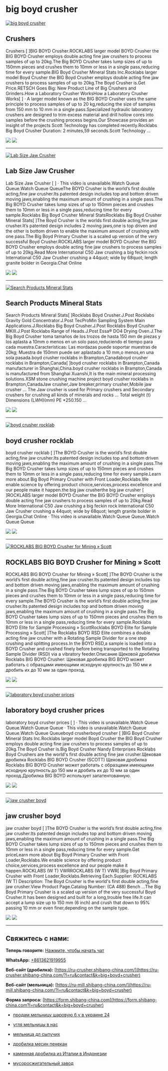 # big boyd crusher

<a href="https://swt.shibang-china.com/?l=ru&img&k=big+boyd+crusher" target="_blank">![big boyd crusher](http://static.shibang-china.com/all-800x300/1452.jpg)</a>

## Crushers
Crushers [ ]BIG BOYD Crusher.ROCKLABS larger model BOYD Crusher the BIG BOYD Crusher employs double acting fine jaw crushers to process samples of up to 20kg.The Big BOYD Crusher takes lump sizes of up to 150mm pieces and crushes them to 10mm or less in a single pass,reducing time for every sample.BIG Boyd Crusher Mineral Stats Inc.Rocklabs larger model Boyd Crusher the BIG Boyd Crusher employs double acting fine jaw crushers to process samples of up to 20kg.The Boyd Crusher is.Get Price.RETSCH Goes Big: New Product Line of Big Crushers and Grinders.How a Laboratory Crusher WorksHow a Laboratory Crusher Works[ ]&nbsp;&#0183;&#32;A larger model known as the BIG BOYD Crusher uses the same principle to process samples of up to 20 kg,reducing the size of samples from 150 mm to 10 mm in a single pass.Specialized hydraulic laboratory crushers are designed to trim excess material and drill hollow cores into samples before the crushing process begins.Our Showcase provides an insight of the projects Scott Technology has completed recently.Rocklabs Big Boyd Crusher Duration: 2 minutes,59 seconds.Scott Technology …


<a href="https://whatsapp.shibangsoft.com/WhatsApp.php" target="_blank" title="WhatsApp">![](http://static.shibang-china.com/icon/whatsapp.png)</a> <a href="https://swt.shibang-china.com/?l=ru&icon&k=big+boyd+crusher" target="_blank">![](http://static.shibang-china.com/icon/chat-ru.png)</a>

---

<a href="https://swt.shibang-china.com/?l=ru&img&k=big+boyd+crusher" target="_blank">![Lab Size Jaw Crusher](http://static.shibang-china.com/all-800x300/677.jpg)</a>

## Lab Size Jaw Crusher
Lab Size Jaw Crusher [ ]&nbsp;&#0183;&#32;This video is unavailable.Watch Queue Queue.Watch Queue QueueThe BOYD Crusher is the world’s first double acting,fine jaw crusher.Its patented design includes top and bottom driven moving jaws,enabling the maximum amount of crushing in a single pass.The Big BOYD Crusher takes lump sizes of up to 150mm pieces and crushes them to 10mm or less in a single pass,reducing time for every sample.Rocklabs Big Boyd Crusher Mineral StatsRocklabs Big Boyd Crusher Mineral Stats[ ]The Boyd Crusher is the worlds first double acting,fine jaw crusher.It’s patented design includes 2 moving jaws,one is top driven and the other is bottom driven to enable the maximum amount of crushing with one pass.The Big Boyd Primary Crusher is a scaled up version of the very successful Boyd Crusher.ROCKLABS larger model BOYD Crusher the BIG BOYD Crusher employs double acting fine jaw crushers to process samples of up to 20kg.Read More International C50 Jaw crushing a big feckin rock International C50 Jaw Crusher crushing a 44quot; wide by 68quot; length granite bolder in Georgia.Chat Online


<a href="https://whatsapp.shibangsoft.com/WhatsApp.php" target="_blank" title="WhatsApp">![](http://static.shibang-china.com/icon/whatsapp.png)</a> <a href="https://swt.shibang-china.com/?l=ru&icon&k=big+boyd+crusher" target="_blank">![](http://static.shibang-china.com/icon/chat-ru.png)</a>

---

<a href="https://swt.shibang-china.com/?l=ru&img&k=big+boyd+crusher" target="_blank">![Search Products Mineral Stats](http://static.shibang-china.com/all-800x300/985.jpg)</a>

## Search Products Mineral Stats
Search Products Mineral Stats[ ]Rocklabs Boyd Crusher.J.Post Rocklabs Gravity Gold Concentrator.J.Post TecProMin Sampling System Main Applications.J.Rocklabs Big Boyd Crusher.J.Post Rocklabs Boyd Crusher MKIII.J.Post Rocklabs Range of Heads.J.Post Essa&#174; DO4 Drying Oven.J.The Big Boyd Crusher toma tama&#241;os de los trozos de hasta 150 mm de piezas y los aplasta a 10mm o menos en un solo paso,reduciendo el tiempo para cada muestra.Caracter&#237;sticas: Las mordazas puede soportar muestras de 20kg; Muestra de 150mm puede ser aplastado a 10 mm,o menos,en una sola pasada.boyd crusher rocklabs in Brampton,Canadaboyd crusher rocklabs in Brampton,Canada[ ]boyd crusher rocklabs in Brampton,Canada manufacturer in Shanghai,China.boyd crusher rocklabs in Brampton,Canada is manufactured from Shanghai Xuanshi,It is the main mineral processing solutions.XSM stone crushing machine project boyd crusher rocklabs in Brampton,CanadaJaw crusher,Jaw breaker,primary crusher,Mobile jaw crusher … The Jaw crusher is used for Primary crushers and Secondary crushers for crushing all kinds of minerals and rocks … Total weight (t) Dimensions (L*W*H)(mm) PE *250.150 …


<a href="https://whatsapp.shibangsoft.com/WhatsApp.php" target="_blank" title="WhatsApp">![](http://static.shibang-china.com/icon/whatsapp.png)</a> <a href="https://swt.shibang-china.com/?l=ru&icon&k=big+boyd+crusher" target="_blank">![](http://static.shibang-china.com/icon/chat-ru.png)</a>

---

<a href="https://swt.shibang-china.com/?l=ru&img&k=big+boyd+crusher" target="_blank">![boyd crusher rocklab](http://static.shibang-china.com/all-800x300/407.jpg)</a>

## boyd crusher rocklab
boyd crusher rocklab [ ]The BOYD Crusher is the world’s first double acting,fine jaw crusher.Its patented design includes top and bottom driven moving jaws,enabling the maximum amount of crushing in a single pass.The Big BOYD Crusher takes lump sizes of up to 150mm pieces and crushes them to 10mm or less in a single pass,reducing time for every sample.Learn more about Big Boyd Primary Crusher with Front Loader,Rocklabs.We enable science by offering product choice,services,process excellence and our people make it happen.the big jaw crusherthe big jaw crusher [ ]ROCKLABS larger model BOYD Crusher the BIG BOYD Crusher employs double acting fine jaw crushers to process samples of up to 20kg.Read More International C50 Jaw crushing a big feckin rock International C50 Jaw Crusher crushing a 44quot; wide by 68quot; length granite bolder in Georgia.Chat Online&nbsp;&#0183;&#32;This video is unavailable.Watch Queue Queue.Watch Queue Queue


<a href="https://whatsapp.shibangsoft.com/WhatsApp.php" target="_blank" title="WhatsApp">![](http://static.shibang-china.com/icon/whatsapp.png)</a> <a href="https://swt.shibang-china.com/?l=ru&icon&k=big+boyd+crusher" target="_blank">![](http://static.shibang-china.com/icon/chat-ru.png)</a>

---

<a href="https://swt.shibang-china.com/?l=ru&img&k=big+boyd+crusher" target="_blank">![ROCKLABS BIG BOYD Crusher for Mining &#187; Scott](http://static.shibang-china.com/all-800x300/1220.jpg)</a>

## ROCKLABS BIG BOYD Crusher for Mining &#187; Scott
ROCKLABS BIG BOYD Crusher for Mining &#187; Scott[ ]The BOYD Crusher is the world’s first double acting,fine jaw crusher.Its patented design includes top and bottom driven moving jaws,enabling the maximum amount of crushing in a single pass.The Big BOYD Crusher takes lump sizes of up to 150mm pieces and crushes them to 10mm or less in a single pass,reducing time for every sample.The BOYD Crusher is the world’s first double acting,fine jaw crusher.Its patented design includes top and bottom driven moving jaws,enabling the maximum amount of crushing in a single pass.The Big BOYD Crusher takes lump sizes of up to 150mm pieces and crushes them to 10mm or less in a single pass,reducing time for every sample.Rocklabs BOYD Elite for Sample Processing &#187; ScottRocklabs BOYD Elite for Sample Processing &#187; Scott[ ]The Rocklabs BOYD RSD Elite combines a double acting fine jaw crusher with a Rotating Sample Divider for a one step crushing and splitting process.In the BOYD RSD,a sample is loaded into a BOYD Crusher and crushed finely before being transported to the Rotating Sample Divider (RSD) via a vibratory feeder.Описание Щековой дробилки Rocklabs BIG BOYD Crusher: Щековая дробилка BIG BOYD может работать с образцами имеющими исходную крупность до 150 мм и дробить их до 10 мм за один проход.


<a href="https://whatsapp.shibangsoft.com/WhatsApp.php" target="_blank" title="WhatsApp">![](http://static.shibang-china.com/icon/whatsapp.png)</a> <a href="https://swt.shibang-china.com/?l=ru&icon&k=big+boyd+crusher" target="_blank">![](http://static.shibang-china.com/icon/chat-ru.png)</a>

---

<a href="https://swt.shibang-china.com/?l=ru&img&k=big+boyd+crusher" target="_blank">![laboratory boyd crusher prices](http://static.shibang-china.com/all-800x300/801.jpg)</a>

## laboratory boyd crusher prices
laboratory boyd crusher prices [ ]&nbsp;&#0183;&#32;This video is unavailable.Watch Queue Queue.Watch Queue Queue&nbsp;&#0183;&#32;This video is unavailable.Watch Queue Queue.Watch Queue Queueboyd crusherboyd crusher [ ]BIG Boyd Crusher Mineral Stats Inc.Rocklabs larger model Boyd Crusher the BIG Boyd Crusher employs double acting fine jaw crushers to process samples of up to 20kg.The Boyd Crusher is.Big Boyd Crusher Nandy Enterprises Rocklabs Boyd Crushers are the world's first double acting fine jaw crusher.Щековая дробилка Rocklabs BIG BOYD Crusher (SCOTT) Щековая дробилка Rocklabs BIG BOYD Crusher может работать с образцами имеющими исходную крупность до 150 мм и дробить их до 10 мм за один проход.Дробилка BIG BOYD использует запатентованную.


<a href="https://whatsapp.shibangsoft.com/WhatsApp.php" target="_blank" title="WhatsApp">![](http://static.shibang-china.com/icon/whatsapp.png)</a> <a href="https://swt.shibang-china.com/?l=ru&icon&k=big+boyd+crusher" target="_blank">![](http://static.shibang-china.com/icon/chat-ru.png)</a>

---

<a href="https://swt.shibang-china.com/?l=ru&img&k=big+boyd+crusher" target="_blank">![jaw crusher boyd](http://static.shibang-china.com/all-800x300/375.jpg)</a>

## jaw crusher boyd
jaw crusher boyd [ ]The BOYD Crusher is the world’s first double acting,fine jaw crusher.Its patented design includes top and bottom driven moving jaws,enabling the maximum amount of crushing in a single pass.The Big BOYD Crusher takes lump sizes of up to 150mm pieces and crushes them to 10mm or less in a single pass,reducing time for every sample.Get priceLearn more about Big Boyd Primary Crusher with Front Loader,Rocklabs.We enable science by offering product choice,services,process excellence and our people make it happen.ROCKLABS (W T) VWRROCKLABS (W T) VWR[ ]Big Boyd Primary Crusher with Front Loader,Rocklabs.Retrieving Each.Supplier: ROCKLABS (W T) Description: The Boyd Crusher is the world's first double acting,fine jaw crusher.View Product Page.Catalog Number: (CA 488) Bench …The Big Boyd Primary Crusher is a scaled up version of the very successful Boyd Crusher.It has been designed and built for a long,trouble free life.It can accept a lump size up to 150 mm (6 inch) and crush that down to 95% passing 10 mm or even finer,depending on the sample type.


<a href="https://whatsapp.shibangsoft.com/WhatsApp.php" target="_blank" title="WhatsApp">![](http://static.shibang-china.com/icon/whatsapp.png)</a> <a href="https://swt.shibang-china.com/?l=ru&icon&k=big+boyd+crusher" target="_blank">![](http://static.shibang-china.com/icon/chat-ru.png)</a>

---
## Свяжитесь с нами:

**Теперь говорите:** [Нажмите, чтобы начать чат](https://swt.shibang-china.com?l=ru&contact&k=big+boyd+crusher)

**WhatsApp:**  [+8613621919955](https://whatsapp.shibangsoft.com/WhatsApp.php)

**Веб-сайт (дробилка):** [https://ru-crusher.shibang-china.com/](https://ru-crusher.shibang-china.com/?l=ru&contact&k=big+boyd+crusher)

**Веб-сайт (мельница):** [https://ru-mill.shibang-china.com/](https://ru-mill.shibang-china.com/?l=ru&contact&k=big+boyd+crusher)

**Форма запроса:** [https://form.shibang-china.com](https://form.shibang-china.com?l=ru&contact&k=big+boyd+crusher)

* [продам мельницу шаровую б.у в украине 24](../114/%D0%BF%D1%80%D0%BE%D0%B4%D0%B0%D0%BC%20%D0%BC%D0%B5%D0%BB%D1%8C%D0%BD%D0%B8%D1%86%D1%83%20%D1%88%D0%B0%D1%80%D0%BE%D0%B2%D1%83%D1%8E%20%D0%B1.%D1%83%20%D0%B2%20%D1%83%D0%BA%D1%80%D0%B0%D0%B8%D0%BD%D0%B5%2024.md)

* [угля мельницы в нас](../107/%D1%83%D0%B3%D0%BB%D1%8F%20%D0%BC%D0%B5%D0%BB%D1%8C%D0%BD%D0%B8%D1%86%D1%8B%20%D0%B2%20%D0%BD%D0%B0%D1%81.md)

* [мельница дл сыпучих](../109/%D0%BC%D0%B5%D0%BB%D1%8C%D0%BD%D0%B8%D1%86%D0%B0%20%D0%B4%D0%BB%20%D1%81%D1%8B%D0%BF%D1%83%D1%87%D0%B8%D1%85.md)

* [дробилка месин пенекан](../120/%D0%B4%D1%80%D0%BE%D0%B1%D0%B8%D0%BB%D0%BA%D0%B0%20%D0%BC%D0%B5%D1%81%D0%B8%D0%BD%20%D0%BF%D0%B5%D0%BD%D0%B5%D0%BA%D0%B0%D0%BD.md)

* [каменная дробилка из Италии в Индонезии](../111/%D0%BA%D0%B0%D0%BC%D0%B5%D0%BD%D0%BD%D0%B0%D1%8F%20%D0%B4%D1%80%D0%BE%D0%B1%D0%B8%D0%BB%D0%BA%D0%B0%20%D0%B8%D0%B7%20%D0%98%D1%82%D0%B0%D0%BB%D0%B8%D0%B8%20%D0%B2%20%D0%98%D0%BD%D0%B4%D0%BE%D0%BD%D0%B5%D0%B7%D0%B8%D0%B8.md)

* [мусоросжигательный завод](../120/%D0%BC%D1%83%D1%81%D0%BE%D1%80%D0%BE%D1%81%D0%B6%D0%B8%D0%B3%D0%B0%D1%82%D0%B5%D0%BB%D1%8C%D0%BD%D1%8B%D0%B9%20%D0%B7%D0%B0%D0%B2%D0%BE%D0%B4.md)